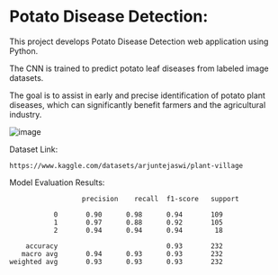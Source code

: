 # Potato Disease Detection:

This project develops Potato Disease Detection web application using Python.

The CNN is trained to predict potato leaf diseases from labeled image datasets.

The goal is to assist in early and precise identification of potato plant diseases, which can significantly benefit farmers and the agricultural industry.

![image](https://github.com/user-attachments/assets/ebb4d922-2ba3-4903-8979-014c77ff7b16)


Dataset Link:

    https://www.kaggle.com/datasets/arjuntejaswi/plant-village

Model Evaluation Results:

                      precision    recall  f1-score   support
    
               0       0.90      0.98      0.94       109
               1       0.97      0.88      0.92       105
               2       0.94      0.94      0.94        18
    
        accuracy                           0.93       232
       macro avg       0.94      0.93      0.93       232
    weighted avg       0.93      0.93      0.93       232

 
